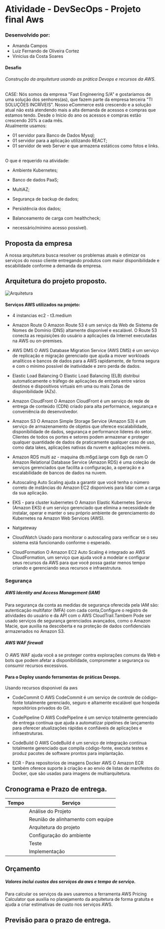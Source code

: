 # Atividade - DevSecOps - Projeto final Aws

### Desenvolvido por:
- Amanda Campos
- Luiz Fernando de Oliveira Cortez
- Vinicius da Costa Soares

#### Desafio
###### Construção da arquitetura usando as prática Devops e recursos da AWS.

CASE:
Nós somos da empresa "Fast Engineering
S/A" e gostaríamos de uma solução dos
senhores(as), que fazem parte da empresa
terceira "TI SOLUÇÕES INCRÍVEIS".
Nosso eCommerce está crescendo e a solução
atual não está atendendo mais a alta demanda
de acessos e compras que estamos tendo.
Desde o Início do ano os acessos e compras
estão crescendo 20% a cada mês.
</br>
Atualmente usamos:
* 01 servidor para Banco de Dados Mysql;
* 01 servidor para a aplicação utilizando REACT;
* 01 servidor de web Server e que armazena
estáticos como fotos e links.
</br>
O que é requerido na atividade:
  </br>
  
- Ambiente Kubernetes;
  
- Banco de dados PaaS;
  
- MultiAZ;
  
- Segurança de backup de dados;
  
- Persistência dos dados;
  
- Balanceamento de carga com healthcheck;
  
- necessário/mínimo acesso possível).



## Proposta da empresa 
A nossa arquitetura busca resolver os problemas atuais e otimizar os serviços do nosso cliente
entregando produtos com maior disponibilidade e escabilidade conforme a demanda da empresa.

## Arquitetura do projeto proposto.





![Arquitetura](https://github.com/luizcortezdev/atividade-final-compass-uol/assets/138727208/7f72b9f7-2122-4e5e-973d-c855929da145)



#### Serviços AWS utilizados na projeto:
- 4 instancias ec2 - t3.medium
  
- Amazon Route
   O Amazon Route 53 é um serviço da Web de Sistema de Nomes de Domínio (DNS) altamente disponível e escalável.
   O Route 53 conecta as requisições do usuário a aplicações da Internet executadas na AWS ou on-premises.
  </br>
- AWS DMS
  O AWS Database Migration Service (AWS DMS) é um serviço de replicação e migração gerenciado que ajuda a mover
  workloads analíticos e bancos de dados para a AWS rapidamente, de forma segura e com o mínimo possível de inatividade e zero perda de dados.
  </br> 
- Elastic Load Balancing
   O Elastic Load Balancing (ELB) distribui automaticamente o tráfego de aplicações de entrada entre vários destinos e dispositivos virtuais
   em uma ou mais Zonas de disponibilidade (AZs).
 
- Amazon CloudFront
   O Amazon CloudFront é um serviço de rede de entrega de conteúdo (CDN) criado para alta performance, segurança e conveniência do desenvolvedor.
  
 
- Amazon S3
   O Amazon Simple Storage Service (Amazon S3) é um serviço de armazenamento de objetos que oferece escalabilidade, disponibilidade de dados, segurança e performance líderes do setor. Clientes de todos os portes e setores podem armazenar e proteger qualquer quantidade de dados
  de praticamente qualquer caso de uso, como data lakes, aplicações nativas da nuvem e aplicações móveis.
  
  
- Amazon RDS multi az - maquina db.m6gd.large com 8gb de ram
   O Amazon Relational Database Service (Amazon RDS) é uma coleção de serviços gerenciados que facilita a configuração, a operação e a escalabilidade de bancos de dados na nuvem.

- Autoscaling
   Auto Scaling ajuda a garantir que você tenha o número correto de instâncias do Amazon EC2 disponíveis para lidar com a carga da sua aplicação.
  
- EKS - para cluster kubernetes
   O Amazon Elastic Kubernetes Service (Amazon EKS) é um serviço gerenciado que elimina a necessidade de instalar, operar e manter o seu próprio ambiente de gerenciamento do Kubernetes na Amazon Web Services (AWS).
  
- Natgateway
    
- CloudWatch
  Usado para monitorar o autoscaling para verificar se o seu sistema está funcionando conforme o esperado.
  
- CloudFormation
   O Amazon EC2 Auto Scaling é integrado ao AWS CloudFormation, um serviço que ajuda você a modelar e configurar seus recursos da AWS para que você possa gastar menos tempo criando e gerenciando seus recursos e infraestrutura.
  
### Segurança
##### AWS Identity and Access Management (IAM)
Para segurança da conta as medidas de segurança oferecida pela IAM são: autenticação multifator (MFA) com cada conta,Configure o registro de atividades do usuário e da API com o AWS CloudTrail.Tambem Pode ser usado serviços de segurança gerenciados avançados, como o Amazon Macie, que auxilia na descoberta e na proteção de dados confidenciais armazenados no Amazon S3.
##### AWS WAF firewall
O AWS WAF ajuda você a se proteger contra explorações comuns da Web e bots que podem afetar a disponibilidade, comprometer a segurança ou consumir recursos excessivos.

#### Para o Deploy usando ferramentas de práticas Devops.
Usando recursos disponivel da aws
- CodeCommit
   O AWS CodeCommit é um serviço de controle de código-fonte totalmente gerenciado, seguro e altamente escalável que hospeda repositórios privados do Git.
  
- CodePipeline
  O AWS CodePipeline é um serviço totalmente gerenciado de entrega contínua que ajuda a automatizar pipelines de lançamento para oferecer atualizações rápidas e confiáveis de aplicações e infraestruturas.
  
- CodeBuild
  O AWS CodeBuild é um serviço de integração contínua totalmente gerenciado que compila código-fonte, executa testes e produz pacotes de software prontos para implantação.

- ECR - Para repositorios de imagens Docker AWS
  O Amazon ECR também oferece suporte à criação e ao envio de listas de manifestos do Docker, que são usadas para imagens de multiarquitetura.
  
## Cronograma e Prazo de entrega.

| Tempo | Serviço |
| --- | --- |
|  | Análise do Projeto |
| | Reunião de alinhamento com equipe |
|          | Arquitetura do projeto |
|           | Configuração do ambiente |
|           | Teste |
|          | Implementação |
## Orçamento 



##### Valores inclui custos dos serviços da aws e tempo de serviço.
Para calcular os serviços da aws usaremos a ferramenta AWS Pricing Calculator que auxilia no planejamento da arquitetura de forma gratuita e ajuda a criar estimativas de custo nos serviços AWS.


## Previsão para o prazo de entrega.

